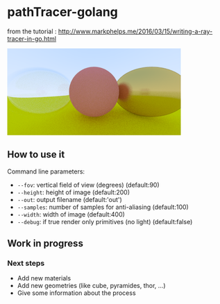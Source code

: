 # pathTracer-golang
from the tutorial : http://www.markphelps.me/2016/03/15/writing-a-ray-tracer-in-go.html

![Example](preview.png "ScreenShot")

## How to use it
Command line parameters: 
  - `--fov`: vertical field of view (degrees) (default:90)
  - `--height`: height of image (default:200)
  - `--out`: output filename  (default:'out')
  - `--samples`: number of samples for anti-aliasing (default:100)
  - `--width`: width of image (default:400)
  - `--debug`: if true render only primitives (no light) (default:false)
  
  
## Work in progress

### Next steps
   - Add new materials
   - Add new geometries (like cube, pyramides, thor, ...)
   - Give some information about the process 

